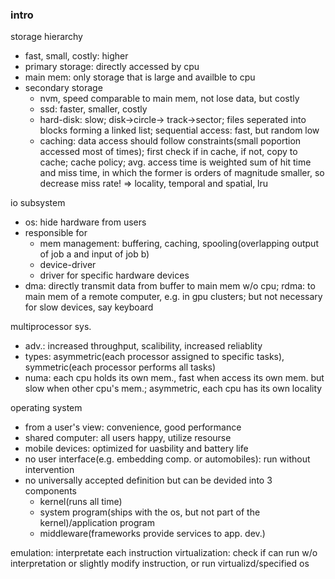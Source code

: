 ### intro

storage hierarchy
- fast, small, costly: higher
- primary storage: directly accessed by cpu
- main mem: only storage that is large and availble to cpu
- secondary storage
    - nvm, speed comparable to main mem, not lose data, but costly
    - ssd: faster, smaller, costly
    - hard-disk: slow; disk->circle-> track->sector; files seperated into blocks forming a linked list; sequential access: fast, but random low
    - caching: data access should follow constraints(small poportion accessed most of times); first check if in cache, if not, copy to cache; cache policy; avg. access time is weighted sum of hit time and miss time, in which the former is orders of magnitude smaller, so decrease miss rate! => locality, temporal and spatial, lru

io subsystem
- os: hide hardware from users
- responsible for
    - mem management: buffering, caching, spooling(overlapping output of job a and input of job b)
    - device-driver
    - driver for specific hardware devices
- dma: directly transmit data from buffer to main mem w/o cpu; rdma: to main mem of a remote computer, e.g. in gpu clusters; but not necessary for slow devices, say keyboard

multiprocessor sys.
- adv.: increased throughput, scalibility, increased reliablity
- types: asymmetric(each processor assigned to specific tasks), symmetric(each processor performs all tasks)
- numa: each cpu holds its own mem., fast when access its own mem. but slow when other cpu's mem.; asymmetric, each cpu has its own locality

operating system
- from a user's view: convenience, good performance
- shared computer: all users happy, utilize resourse
- mobile devices: optimized for uasbility and battery life
- no user interface(e.g. embedding comp. or automobiles): run without intervention
- no universally accepted definition
    but can be devided into 3 components
    - kernel(runs all time)
    - system program(ships with the os, but not part of the kernel)/application program
    - middleware(frameworks provide services to app. dev.)

emulation: interpretate each instruction
virtualization: check if can run w/o interpretation or slightly modify instruction, or run virtualizd/specified os
